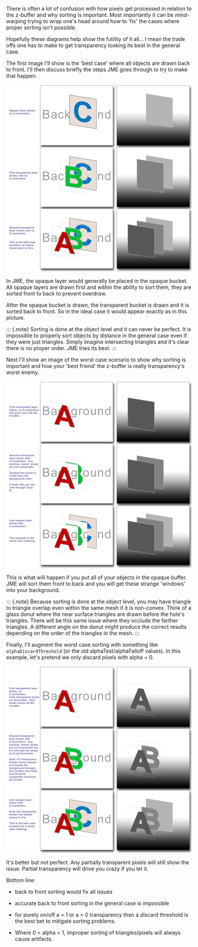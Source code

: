 There is often a lot of confusion with how pixels get processed in
relation to the z-buffer and why sorting is important. Most importantly
it can be mind-warping trying to wrap one's head around how to \'fix\'
the cases where proper sorting isn't possible.

Hopefully these diagrams help show the futility of it all... I mean the
trade offs one has to make to get transparency looking its best in the
general case.

The first image I'll show is the \'best case\' where all objects are
drawn back to front. I'll then discuss briefly the steps JME goes
through to try to make that happen.

![transparency\_sorting1.png](/images/jme3/intermediate/transparency_sorting1.png)

In JME, the opaque layer would generally be placed in the opaque bucket.
All opaque layers are drawn first and within the ability to sort them,
they are sorted front to back to prevent overdraw.

After the opaque bucket is drawn, the transparent bucket is drawn and it
is sorted back to front. So in the ideal case it would appear exactly as
in this picture.

::: {.note}
Sorting is done at the object level and it can never be perfect. It is
impossible to properly sort objects by distance in the general case even
if they were just triangles. Simply imagine intersecting triangles and
it's clear there is no proper order. JME tries its best.
:::

Next I'll show an image of the worst case scenario to show why sorting
is important and how your \'best friend\' the z-buffer is really
transparency's worst enemy.

![transparency\_sorting2.png](/images/jme3/intermediate/transparency_sorting2.png)

This is what will happen if you put all of your objects in the opaque
buffer. JME will sort them front to back and you will get these strange
\'windows\' into your background.

::: {.note}
Because sorting is done at the object level, you may have triangle to
triangle overlap even within the same mesh if it is non-convex. Think of
a glass donut where the near surface triangles are drawn before the
hole's triangles. There will be this same issue where they occlude the
farther triangles. A different angle on the donut might produce the
correct results depending on the order of the triangles in the mesh.
:::

Finally, I'll augment the worst case sorting with something like
`alphaDiscardThreshold` (or the old alphaTest/alphaFalloff values). In
this example, let's pretend we only discard pixels with alpha = 0.

![transparency\_sorting3.png](/images/jme3/intermediate/transparency_sorting3.png)

It's better but not perfect. Any partially transparent pixels will still
show the issue. Partial transparency will drive you crazy if you let it.

Bottom line:

-   back to front sorting would fix all issues

-   accurate back to front sorting in the general case is impossible

-   for purely on/off a = 1 or a = 0 transparency then a discard
    threshold is the best bet to mitigate sorting problems.

-   Where 0 \< alpha \< 1, improper sorting of triangles/pixels will
    always cause artifacts.
